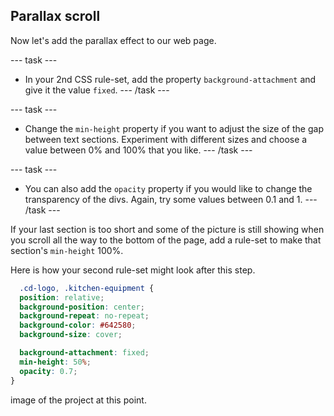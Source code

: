 ## Parallax scroll

Now let's add the parallax effect to our web page. 

--- task ---
+ In your 2nd CSS rule-set, add the property ```background-attachment``` and give it the value ```fixed```.
--- /task ---

--- task ---
+ Change the ```min-height``` property if you want to adjust the size of the gap between text sections. Experiment with different sizes and choose a value between 0% and 100% that you like.
--- /task ---

--- task ---
+ You can also add the ```opacity``` property if you would like to change the transparency of the divs. Again, try some values between 0.1 and 1.
--- /task ---

If your last section is too short and some of the picture is still showing when you scroll all the way to the bottom of the page, add a rule-set to make that section's ```min-height``` 100%.

Here is how your second rule-set might look after this step.
```css
  .cd-logo, .kitchen-equipment {
  position: relative;
  background-position: center;
  background-repeat: no-repeat;
  background-color: #642580;
  background-size: cover;

  background-attachment: fixed;
  min-height: 50%;
  opacity: 0.7;
}
```

image of the project at this point.